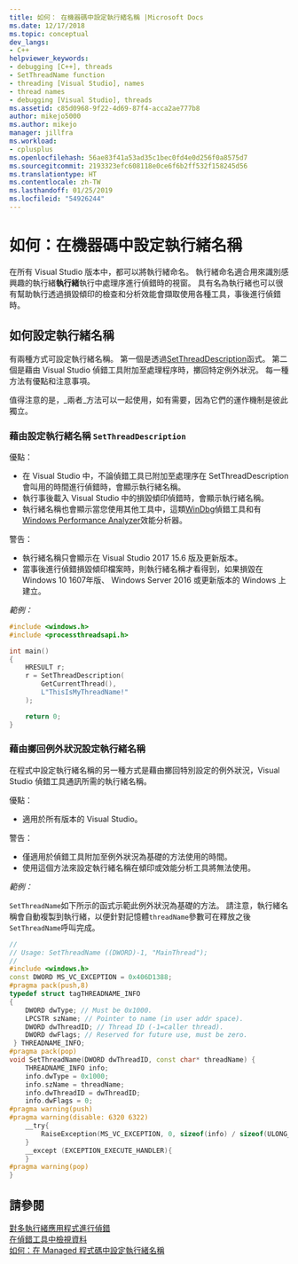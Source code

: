 ```yaml
---
title: 如何： 在機器碼中設定執行緒名稱 |Microsoft Docs
ms.date: 12/17/2018
ms.topic: conceptual
dev_langs:
- C++
helpviewer_keywords:
- debugging [C++], threads
- SetThreadName function
- threading [Visual Studio], names
- thread names
- debugging [Visual Studio], threads
ms.assetid: c85d0968-9f22-4d69-87f4-acca2ae777b8
author: mikejo5000
ms.author: mikejo
manager: jillfra
ms.workload:
- cplusplus
ms.openlocfilehash: 56ae83f41a53ad35c1bec0fd4e0d256f0a8575d7
ms.sourcegitcommit: 2193323efc608118e0ce6f6b2ff532f158245d56
ms.translationtype: HT
ms.contentlocale: zh-TW
ms.lasthandoff: 01/25/2019
ms.locfileid: "54926244"
---
```

# <a name="how-to-set-a-thread-name-in-native-code"></a>如何：在機器碼中設定執行緒名稱
在所有 Visual Studio 版本中，都可以將執行緒命名。 執行緒命名適合用來識別感興趣的執行緒**執行緒**執行中處理序進行偵錯時的視窗。 具有名為執行緒也可以很有幫助執行透過損毀傾印的檢查和分析效能會擷取使用各種工具，事後進行偵錯時。

## <a name="ways-to-set-a-thread-name"></a>如何設定執行緒名稱

有兩種方式可設定執行緒名稱。 第一個是透過[SetThreadDescription](https://docs.microsoft.com/windows/desktop/api/processthreadsapi/nf-processthreadsapi-setthreaddescription)函式。 第二個是藉由 Visual Studio 偵錯工具附加至處理程序時，擲回特定例外狀況。 每一種方法有優點和注意事項。

值得注意的是，_兩者_方法可以一起使用，如有需要，因為它們的運作機制是彼此獨立。

### <a name="set-a-thread-name-by-using-setthreaddescription"></a>藉由設定執行緒名稱 `SetThreadDescription`

優點：
 * 在 Visual Studio 中，不論偵錯工具已附加至處理序在 SetThreadDescription 會叫用的時間進行偵錯時，會顯示執行緒名稱。
 * 執行事後載入 Visual Studio 中的損毀傾印偵錯時，會顯示執行緒名稱。
 * 執行緒名稱也會顯示當您使用其他工具中，這類[WinDbg](https://docs.microsoft.com/windows-hardware/drivers/debugger/debugger-download-tools)偵錯工具和有[Windows Performance Analyzer](https://docs.microsoft.com/windows-hardware/test/wpt/windows-performance-analyzer)效能分析器。

警告：
 * 執行緒名稱只會顯示在 Visual Studio 2017 15.6 版及更新版本。
 * 當事後進行偵錯損毀傾印檔案時，則執行緒名稱才看得到，如果損毀在 Windows 10 1607年版、 Windows Server 2016 或更新版本的 Windows 上建立。
 
*範例：*

```C++
#include <windows.h>
#include <processthreadsapi.h>

int main()
{
    HRESULT r;
    r = SetThreadDescription(
        GetCurrentThread(),
        L"ThisIsMyThreadName!"
    );

    return 0;
}
```

### <a name="set-a-thread-name-by-throwing-an-exception"></a>藉由擲回例外狀況設定執行緒名稱

在程式中設定執行緒名稱的另一種方式是藉由擲回特別設定的例外狀況，Visual Studio 偵錯工具通訊所需的執行緒名稱。 

優點：
 * 適用於所有版本的 Visual Studio。

警告：
 * 僅適用於偵錯工具附加至例外狀況為基礎的方法使用的時間。 
 * 使用這個方法來設定執行緒名稱在傾印或效能分析工具將無法使用。
 
*範例：*

`SetThreadName`如下所示的函式示範此例外狀況為基礎的方法。 請注意，執行緒名稱會自動複製到執行緒，以便針對記憶體`threadName`參數可在釋放之後`SetThreadName`呼叫完成。 

```C++
//  
// Usage: SetThreadName ((DWORD)-1, "MainThread");  
//  
#include <windows.h>  
const DWORD MS_VC_EXCEPTION = 0x406D1388;  
#pragma pack(push,8)  
typedef struct tagTHREADNAME_INFO  
{  
    DWORD dwType; // Must be 0x1000.  
    LPCSTR szName; // Pointer to name (in user addr space).  
    DWORD dwThreadID; // Thread ID (-1=caller thread).  
    DWORD dwFlags; // Reserved for future use, must be zero.  
 } THREADNAME_INFO;  
#pragma pack(pop)  
void SetThreadName(DWORD dwThreadID, const char* threadName) {  
    THREADNAME_INFO info;  
    info.dwType = 0x1000;  
    info.szName = threadName;  
    info.dwThreadID = dwThreadID;  
    info.dwFlags = 0;  
#pragma warning(push)  
#pragma warning(disable: 6320 6322)  
    __try{  
        RaiseException(MS_VC_EXCEPTION, 0, sizeof(info) / sizeof(ULONG_PTR), (ULONG_PTR*)&info);  
    }  
    __except (EXCEPTION_EXECUTE_HANDLER){  
    }  
#pragma warning(pop)  
}  
```  

## <a name="see-also"></a>請參閱  
 [對多執行緒應用程式進行偵錯](../debugger/debug-multithreaded-applications-in-visual-studio.md)   
 [在偵錯工具中檢視資料](../debugger/viewing-data-in-the-debugger.md)   
 [如何：在 Managed 程式碼中設定執行緒名稱](../debugger/how-to-set-a-thread-name-in-managed-code.md)
